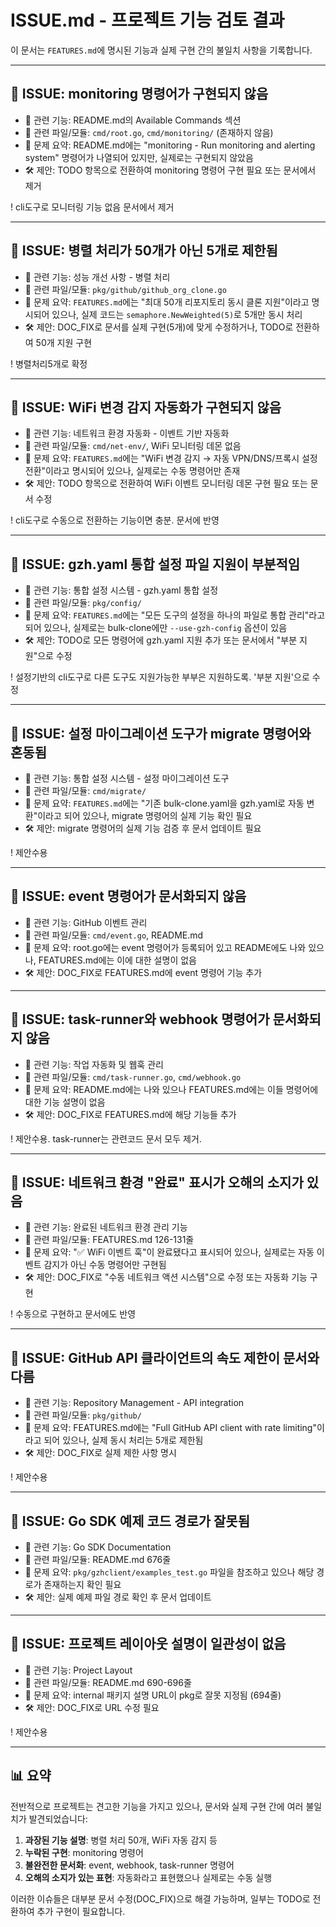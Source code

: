 # ISSUE.md - 프로젝트 기능 검토 결과

이 문서는 `FEATURES.md`에 명시된 기능과 실제 구현 간의 불일치 사항을 기록합니다.

---

## 🚨 ISSUE: monitoring 명령어가 구현되지 않음

- 📌 관련 기능: README.md의 Available Commands 섹션
- 📁 관련 파일/모듈: `cmd/root.go`, `cmd/monitoring/` (존재하지 않음)
- 📎 문제 요약: README.md에는 "monitoring - Run monitoring and alerting system" 명령어가 나열되어 있지만, 실제로는 구현되지 않았음
- 🛠️ 제안: TODO 항목으로 전환하여 monitoring 명령어 구현 필요 또는 문서에서 제거

! cli도구로 모니터링 기능 없음 문서에서 제거

---

## 🚨 ISSUE: 병렬 처리가 50개가 아닌 5개로 제한됨

- 📌 관련 기능: 성능 개선 사항 - 병렬 처리
- 📁 관련 파일/모듈: `pkg/github/github_org_clone.go`
- 📎 문제 요약: `FEATURES.md`에는 "최대 50개 리포지토리 동시 클론 지원"이라고 명시되어 있으나, 실제 코드는 `semaphore.NewWeighted(5)`로 5개만 동시 처리
- 🛠️ 제안: DOC_FIX로 문서를 실제 구현(5개)에 맞게 수정하거나, TODO로 전환하여 50개 지원 구현

! 병렬처리5개로 확정

---

## 🚨 ISSUE: WiFi 변경 감지 자동화가 구현되지 않음

- 📌 관련 기능: 네트워크 환경 자동화 - 이벤트 기반 자동화
- 📁 관련 파일/모듈: `cmd/net-env/`, WiFi 모니터링 데몬 없음
- 📎 문제 요약: `FEATURES.md`에는 "WiFi 변경 감지 → 자동 VPN/DNS/프록시 설정 전환"이라고 명시되어 있으나, 실제로는 수동 명령어만 존재
- 🛠️ 제안: TODO 항목으로 전환하여 WiFi 이벤트 모니터링 데몬 구현 필요 또는 문서 수정

! cli도구로 수동으로 전환하는 기능이면 충분. 문서에 반영

---

## 🚨 ISSUE: gzh.yaml 통합 설정 파일 지원이 부분적임

- 📌 관련 기능: 통합 설정 시스템 - gzh.yaml 통합 설정
- 📁 관련 파일/모듈: `pkg/config/`
- 📎 문제 요약: `FEATURES.md`에는 "모든 도구의 설정을 하나의 파일로 통합 관리"라고 되어 있으나, 실제로는 bulk-clone에만 `--use-gzh-config` 옵션이 있음
- 🛠️ 제안: TODO로 모든 명령어에 gzh.yaml 지원 추가 또는 문서에서 "부분 지원"으로 수정

! 설정기반의 cli도구로 다른 도구도 지원가능한 부부은 지원하도록. '부분 지원'으로 수정

---

## 🚨 ISSUE: 설정 마이그레이션 도구가 migrate 명령어와 혼동됨

- 📌 관련 기능: 통합 설정 시스템 - 설정 마이그레이션 도구
- 📁 관련 파일/모듈: `cmd/migrate/`
- 📎 문제 요약: `FEATURES.md`에는 "기존 bulk-clone.yaml을 gzh.yaml로 자동 변환"이라고 되어 있으나, migrate 명령어의 실제 기능 확인 필요
- 🛠️ 제안: migrate 명령어의 실제 기능 검증 후 문서 업데이트 필요

! 제안수용

---

## 🚨 ISSUE: event 명령어가 문서화되지 않음

- 📌 관련 기능: GitHub 이벤트 관리
- 📁 관련 파일/모듈: `cmd/event.go`, README.md
- 📎 문제 요약: root.go에는 event 명령어가 등록되어 있고 README에도 나와 있으나, FEATURES.md에는 이에 대한 설명이 없음
- 🛠️ 제안: DOC_FIX로 FEATURES.md에 event 명령어 기능 추가

---

## 🚨 ISSUE: task-runner와 webhook 명령어가 문서화되지 않음

- 📌 관련 기능: 작업 자동화 및 웹훅 관리
- 📁 관련 파일/모듈: `cmd/task-runner.go`, `cmd/webhook.go`
- 📎 문제 요약: README.md에는 나와 있으나 FEATURES.md에는 이들 명령어에 대한 기능 설명이 없음
- 🛠️ 제안: DOC_FIX로 FEATURES.md에 해당 기능들 추가

! 제안수용. task-runner는 관련코드 문서 모두 제거.

---

## 🚨 ISSUE: 네트워크 환경 "완료" 표시가 오해의 소지가 있음

- 📌 관련 기능: 완료된 네트워크 환경 관리 기능
- 📁 관련 파일/모듈: FEATURES.md 126-131줄
- 📎 문제 요약: "✅ WiFi 이벤트 훅"이 완료됐다고 표시되어 있으나, 실제로는 자동 이벤트 감지가 아닌 수동 명령어만 구현됨
- 🛠️ 제안: DOC_FIX로 "수동 네트워크 액션 시스템"으로 수정 또는 자동화 기능 구현

! 수동으로 구현하고 문서에도 반영

---

## 🚨 ISSUE: GitHub API 클라이언트의 속도 제한이 문서와 다름

- 📌 관련 기능: Repository Management - API integration
- 📁 관련 파일/모듈: `pkg/github/`
- 📎 문제 요약: FEATURES.md에는 "Full GitHub API client with rate limiting"이라고 되어 있으나, 실제 동시 처리는 5개로 제한됨
- 🛠️ 제안: DOC_FIX로 실제 제한 사항 명시

! 제안수용

---

## 🚨 ISSUE: Go SDK 예제 코드 경로가 잘못됨

- 📌 관련 기능: Go SDK Documentation
- 📁 관련 파일/모듈: README.md 676줄
- 📎 문제 요약: `pkg/gzhclient/examples_test.go` 파일을 참조하고 있으나 해당 경로가 존재하는지 확인 필요
- 🛠️ 제안: 실제 예제 파일 경로 확인 후 문서 업데이트

---

## 🚨 ISSUE: 프로젝트 레이아웃 설명이 일관성이 없음

- 📌 관련 기능: Project Layout
- 📁 관련 파일/모듈: README.md 690-696줄
- 📎 문제 요약: internal 패키지 설명 URL이 pkg로 잘못 지정됨 (694줄)
- 🛠️ 제안: DOC_FIX로 URL 수정 필요

! 제안수용

---

## 📊 요약

전반적으로 프로젝트는 견고한 기능을 가지고 있으나, 문서와 실제 구현 간에 여러 불일치가 발견되었습니다:

1. **과장된 기능 설명**: 병렬 처리 50개, WiFi 자동 감지 등
2. **누락된 구현**: monitoring 명령어
3. **불완전한 문서화**: event, webhook, task-runner 명령어
4. **오해의 소지가 있는 표현**: 자동화라고 표현했으나 실제로는 수동 실행

이러한 이슈들은 대부분 문서 수정(DOC_FIX)으로 해결 가능하며, 일부는 TODO로 전환하여 추가 구현이 필요합니다.
